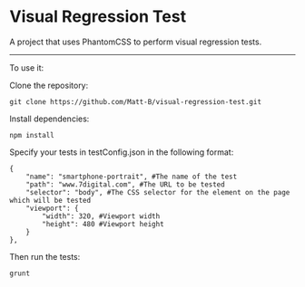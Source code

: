 # Visual Regression Test

A project that uses PhantomCSS to perform visual regression tests.

-----------------------

To use it:

Clone the repository:
```
git clone https://github.com/Matt-B/visual-regression-test.git
```
Install dependencies:
```
npm install
```
Specify your tests in testConfig.json in the following format:
```
{
    "name": "smartphone-portrait", #The name of the test
    "path": "www.7digital.com", #The URL to be tested
    "selector": "body", #The CSS selector for the element on the page which will be tested
    "viewport": {
        "width": 320, #Viewport width
        "height": 480 #Viewport height
    }
},
```
Then run the tests:
```
grunt
```
